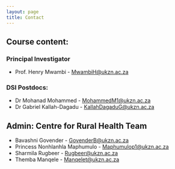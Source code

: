 ```yaml
---
layout: page
title: Contact 
--- 
```


## Course content: 
### Principal Investigator
* Prof. Henry Mwambi - [MwambiH@ukzn.ac.za](MwambiH@ukzn.ac.za) 
### DSI Postdocs:
* Dr Mohanad Mohammed - [MohammedM1@ukzn.ac.za](MohammedM1@ukzn.ac.za)
* Dr Gabriel Kallah-Dagadu - [KallahDagaduG@ukzn.ac.za](KallahDagaduG@ukzn.ac.za)
## Admin: Centre for Rural Health Team
* Bavashni Govender - [GovenderB@ukzn.ac.za](GovenderB@ukzn.ac.za)
* Princess Nonhlanhla Maphumulo - [Maphumulop1@ukzn.ac.za](Maphumulop1@ukzn.ac.za)
* Sharmila Rugbeer - [Rugbeer@ukzn.ac.za](Rugbeer@ukzn.ac.za)
* Themba Manqele - [Manqelet@ukzn.ac.za](Manqelet@ukzn.ac.za)
